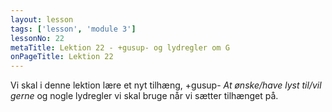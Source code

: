 ```yaml
---
layout: lesson
tags: ['lesson', 'module 3']
lessonNo: 22
metaTitle: Lektion 22 - +gusup- og lydregler om G
onPageTitle: Lektion 22
---
```

Vi skal i denne lektion lære et nyt tilhæng, +gusup- *At ønske/have lyst til/vil gerne* og nogle lydregler vi skal bruge når vi sætter tilhænget på.